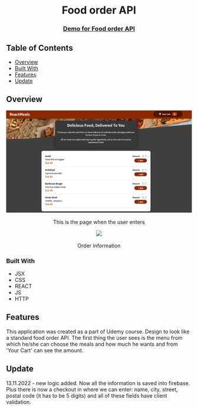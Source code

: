 <h1 align="center">Food order API</h1>

<div align="center">
  <h3>
    <a href="https://{your-demo-link.your-domain}">
      Demo for Food order API
    </a>
  </h3>
</div>

## Table of Contents

- [Overview](#overview)
- [Built With](#built-with)
- [Features](#features)
- [Update](#update)

## Overview

<div align="center">
   <img src="https://github.com/Damyanmd/food-order-app/blob/main/img/front%20page.PNG">
   <p>This is the page when the user enters</p>
   <img src="https://github.com/Damyanmd/food-order-app/blob/main/img/ordered%20meals.PNG>
   <p>Items selected</p>
   <img src="https://github.com/Damyanmd/food-order-app/blob/main/img/order%20information.PNG>
   <p>Order information</p>
</div>
 
### Built With

- JSX
- CSS
- REACT
- JS
- HTTP

## Features

This application was created as a part of Udemy course. Design to look like a standard food order API. The first thing the user sees is the menu from which he/she can choose the meals and how much he wants and from 'Your Cart' can see the amount.

## Update

13.11.2022 - new logic added. Now all the information is saved into firebase. Plus there is now a checkout in where we can enter: name, city, street, postal code (it has to be 5 digits) and all of these fields have client validation.
